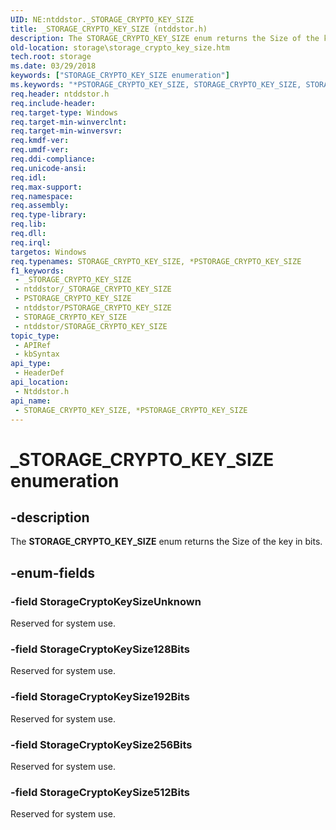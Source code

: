 ```yaml
---
UID: NE:ntddstor._STORAGE_CRYPTO_KEY_SIZE
title: _STORAGE_CRYPTO_KEY_SIZE (ntddstor.h)
description: The STORAGE_CRYPTO_KEY_SIZE enum returns the Size of the key in bits.
old-location: storage\storage_crypto_key_size.htm
tech.root: storage
ms.date: 03/29/2018
keywords: ["STORAGE_CRYPTO_KEY_SIZE enumeration"]
ms.keywords: "*PSTORAGE_CRYPTO_KEY_SIZE, STORAGE_CRYPTO_KEY_SIZE, STORAGE_CRYPTO_KEY_SIZE enumeration [Storage Devices], STORAGE_CRYPTO_KEY_SIZE,*PSTORAGE_CRYPTO_KEY_SIZE, STORAGE_CRYPTO_KEY_SIZE,*PSTORAGE_CRYPTO_KEY_SIZE enumeration [Storage Devices], StorageCryptoKeySize128Bits, StorageCryptoKeySize192Bits, StorageCryptoKeySize256Bits, StorageCryptoKeySize512Bits, StorageCryptoKeySizeUnknown, _STORAGE_CRYPTO_KEY_SIZE, ntddstor/STORAGE_CRYPTO_KEY_SIZE, ntddstor/StorageCryptoKeySize128Bits, ntddstor/StorageCryptoKeySize192Bits, ntddstor/StorageCryptoKeySize256Bits, ntddstor/StorageCryptoKeySize512Bits, ntddstor/StorageCryptoKeySizeUnknown, storage.storage_crypto_key_size"
req.header: ntddstor.h
req.include-header: 
req.target-type: Windows
req.target-min-winverclnt: 
req.target-min-winversvr: 
req.kmdf-ver: 
req.umdf-ver: 
req.ddi-compliance: 
req.unicode-ansi: 
req.idl: 
req.max-support: 
req.namespace: 
req.assembly: 
req.type-library: 
req.lib: 
req.dll: 
req.irql: 
targetos: Windows
req.typenames: STORAGE_CRYPTO_KEY_SIZE, *PSTORAGE_CRYPTO_KEY_SIZE
f1_keywords:
 - _STORAGE_CRYPTO_KEY_SIZE
 - ntddstor/_STORAGE_CRYPTO_KEY_SIZE
 - PSTORAGE_CRYPTO_KEY_SIZE
 - ntddstor/PSTORAGE_CRYPTO_KEY_SIZE
 - STORAGE_CRYPTO_KEY_SIZE
 - ntddstor/STORAGE_CRYPTO_KEY_SIZE
topic_type:
 - APIRef
 - kbSyntax
api_type:
 - HeaderDef
api_location:
 - Ntddstor.h
api_name:
 - STORAGE_CRYPTO_KEY_SIZE, *PSTORAGE_CRYPTO_KEY_SIZE
---
```


# _STORAGE_CRYPTO_KEY_SIZE enumeration


## -description

The <b>STORAGE_CRYPTO_KEY_SIZE</b> enum returns the Size of the key in bits.

## -enum-fields

### -field StorageCryptoKeySizeUnknown

Reserved for system use.

### -field StorageCryptoKeySize128Bits

Reserved for system use.

### -field StorageCryptoKeySize192Bits

Reserved for system use.

### -field StorageCryptoKeySize256Bits

Reserved for system use.

### -field StorageCryptoKeySize512Bits

Reserved for system use.

